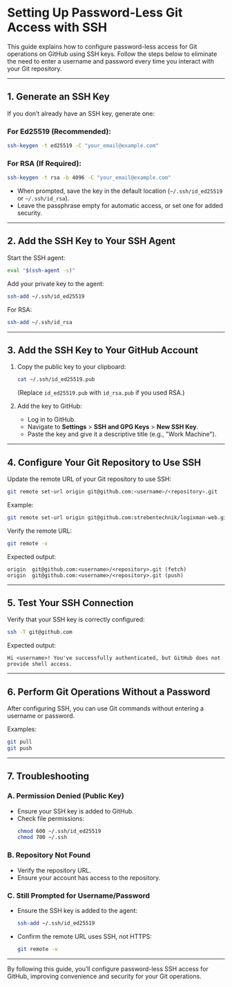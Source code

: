 # Setting Up Password-Less Git Access with SSH

This guide explains how to configure password-less access for Git operations on GitHub using SSH keys. Follow the steps below to eliminate the need to enter a username and password every time you interact with your Git repository.

---

## **1. Generate an SSH Key**

If you don’t already have an SSH key, generate one:

### For Ed25519 (Recommended):
```bash
ssh-keygen -t ed25519 -C "your_email@example.com"
```

### For RSA (If Required):
```bash
ssh-keygen -t rsa -b 4096 -C "your_email@example.com"
```

- When prompted, save the key in the default location (`~/.ssh/id_ed25519` or `~/.ssh/id_rsa`).
- Leave the passphrase empty for automatic access, or set one for added security.

---

## **2. Add the SSH Key to Your SSH Agent**

Start the SSH agent:
```bash
eval "$(ssh-agent -s)"
```

Add your private key to the agent:
```bash
ssh-add ~/.ssh/id_ed25519
```

For RSA:
```bash
ssh-add ~/.ssh/id_rsa
```

---

## **3. Add the SSH Key to Your GitHub Account**

1. Copy the public key to your clipboard:
   ```bash
   cat ~/.ssh/id_ed25519.pub
   ```
   (Replace `id_ed25519.pub` with `id_rsa.pub` if you used RSA.)

2. Add the key to GitHub:
   - Log in to GitHub.
   - Navigate to **Settings** > **SSH and GPG Keys** > **New SSH Key**.
   - Paste the key and give it a descriptive title (e.g., "Work Machine").

---

## **4. Configure Your Git Repository to Use SSH**

Update the remote URL of your Git repository to use SSH:
```bash
git remote set-url origin git@github.com:<username>/<repository>.git
```

Example:
```bash
git remote set-url origin git@github.com:strebentechnik/logixman-web.git
```

Verify the remote URL:
```bash
git remote -v
```

Expected output:
```
origin  git@github.com:<username>/<repository>.git (fetch)
origin  git@github.com:<username>/<repository>.git (push)
```

---

## **5. Test Your SSH Connection**

Verify that your SSH key is correctly configured:
```bash
ssh -T git@github.com
```

Expected output:
```
Hi <username>! You've successfully authenticated, but GitHub does not provide shell access.
```

---

## **6. Perform Git Operations Without a Password**

After configuring SSH, you can use Git commands without entering a username or password.

Examples:
```bash
git pull
git push
```

---

## **7. Troubleshooting**

### **A. Permission Denied (Public Key)**
- Ensure your SSH key is added to GitHub.
- Check file permissions:
  ```bash
  chmod 600 ~/.ssh/id_ed25519
  chmod 700 ~/.ssh
  ```

### **B. Repository Not Found**
- Verify the repository URL.
- Ensure your account has access to the repository.

### **C. Still Prompted for Username/Password**
- Ensure the SSH key is added to the agent:
  ```bash
  ssh-add ~/.ssh/id_ed25519
  ```
- Confirm the remote URL uses SSH, not HTTPS:
  ```bash
  git remote -v
  ```

---

By following this guide, you’ll configure password-less SSH access for GitHub, improving convenience and security for your Git operations.

